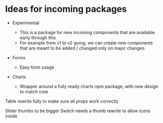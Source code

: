 # Ideas for incoming packages

-   Experimental

    -   This is a package for new incoming components that are available early through this
    -   For example from v1 to v2 going, we can create new components that are meant to be added / changed only on major changes.

-   Forms

    -   Easy form usage

-   Charts
    -   Wrapper around a fully ready charts npm package, with new design to match core

Table rewrite fully to make sure all props work correctly

Slider thumbs to be bigger
Switch needs a thumb rewrite to allow icons inside
